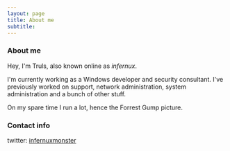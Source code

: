 ```yaml
---
layout: page
title: About me
subtitle: 
---
```


### About me

Hey, I'm Truls, also known online as *infernux*.

I'm currently working as a Windows developer and security consultant.
I've previously worked on support, network administration, system administration and a bunch of other stuff.

On my spare time I run a lot, hence the Forrest Gump picture.

### Contact info

twitter: [infernuxmonster](https://twitter.com/infernuxmonster "this is my twitter")
